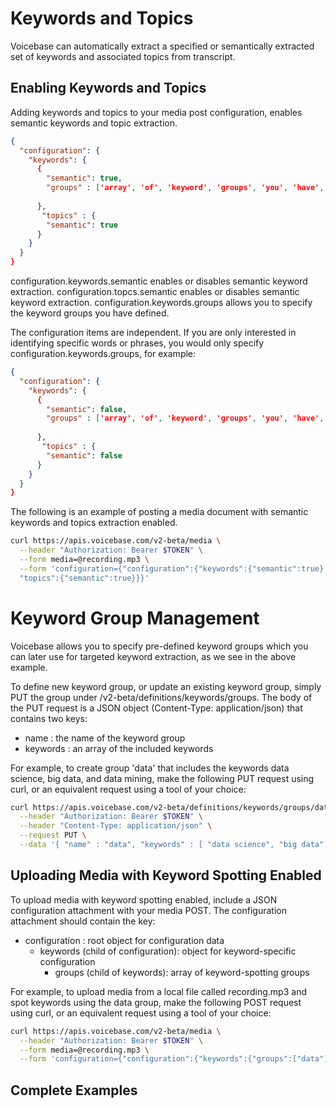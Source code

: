 # Keywords and Topics


Voicebase can automatically extract a specified or semantically extracted 
set of keywords and associated topics from transcript.  

## Enabling Keywords and Topics

Adding keywords and topics to your media post configuration, enables semantic keywords and topic extraction.

```json
{  
  "configuration": { 
    "keywords": { 
      {  
        "semantic": true,
        "groups" : ['array', 'of', 'keyword', 'groups', 'you', 'have', 'defined'],
        
      },
       "topics" : {
        "semantic": true
      }
    }
  }
}
```

configuration.keywords.semantic enables or disables semantic keyword extraction.
configuration.topcs.semantic enables or disables semantic keyword extraction.
configuration.keywords.groups allows you to specify the keyword groups you have defined.

The configuration items are independent.  If you are only interested in identifying specific words or phrases, you would  only specify configuration.keywords.groups, for example:

```json
{  
  "configuration": { 
    "keywords": { 
      {  
        "semantic": false,
        "groups" : ['array', 'of', 'keyword', 'groups', 'you', 'have', 'defined'],
        
      },
       "topics" : {
        "semantic": false
      }
    }
  }
}
```

The following is an example of posting a media document with semantic keywords and topics extraction enabled.

```bash
curl https://apis.voicebase.com/v2-beta/media \
  --header "Authorization: Bearer $TOKEN" \
  --form media=@recording.mp3 \
  --form 'configuration={"configuration":{"keywords":{"semantic":true}, \
  "topics":{"semantic":true}}}'
```


# Keyword Group Management

Voicebase allows you to specify pre-defined keyword groups which you can later use for targeted keyword extraction, as we see in the above example.

To define new keyword group, or update an existing keyword group, simply PUT the group under /v2-beta/definitions/keywords/groups. The body of the PUT request is a JSON object (Content-Type: application/json) that contains two keys:

 - name : the name of the keyword group
 - keywords : an array of the included keywords

For example, to create group 'data' that includes the keywords data science, big data, and data mining, make the following PUT request using curl, or an equivalent request using a tool of your choice:

```bash
curl https://apis.voicebase.com/v2-beta/definitions/keywords/groups/data \
  --header "Authorization: Bearer $TOKEN" \
  --header "Content-Type: application/json" \
  --request PUT \
  --data '{ "name" : "data", "keywords" : [ "data science", "big data", "data mining" ] }'
```

## Uploading Media with Keyword Spotting Enabled

To upload media with keyword spotting enabled, include a JSON configuration attachment with your media POST. The configuration attachment should contain the key:

 - configuration : root object for configuration data
    - keywords (child of configuration): object for keyword-specific configuration
        - groups (child of keywords): array of keyword-spotting groups

For example, to upload media from a local file called recording.mp3 and spot keywords using the data group, make the following POST request using curl, or an equivalent request using a tool of your choice:

```bash
curl https://apis.voicebase.com/v2-beta/media \
  --header "Authorization: Bearer $TOKEN" \
  --form media=@recording.mp3 \
  --form 'configuration={"configuration":{"keywords":{"groups":["data"]}}}'
```

## Complete Examples


